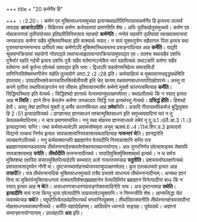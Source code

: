 +++
title = "20 कर्मणैव हि"

+++
।।3.20।। कर्मण एव मुक्तिसाधनत्वमुच्यत इत्यन्यथाप्रतीतिनिरासायकर्मणैव हि
इत्यस्य तात्पर्यं तावदाह **आचारोऽपीति**। विहितस्य कर्मणः कर्तव्यतायां
प्रमाणमिति शेषः। अपिः पूर्वोक्तहेतुसमुच्चये। कर्मण एव मोक्षकारणत्वं
तृतीययोच्यत इतिप्रतीतिनिरासाय व्याचष्टे **कर्मणेति**। नन्वेवं सहयोगे
तृतीयायां व्याख्यायमानायां जनकादयः कर्मणा सहैव मुक्तिमास्थिता इति
वाक्यार्थः स्यात्। न चायं युक्तःपुत्रेण सहैवागतः पिता इत्यत्र यथा
पुत्रस्याप्यागमनान्वयः प्रतीयते तथा कर्मणोऽपि मुक्तिमास्थितत्वस्य
प्रसङ्गादित्यत आह **कर्मेति**। यद्यपि श्रूयमाणक्रियायां सहयोगो नोपपद्यते
तथाप्यध्याहृतावान्तरक्रियायामुपपद्यत एव। ततश्च यथासहैव दशभिः
पुत्रैर्भारं वहति गर्दभी इत्यत्र दशभिः पुत्रैः सहैव वर्तमानाऽप्येकैव
भारं वहतीत्यर्थः तथाऽत्रापि कर्मणा सहैव वर्तमानाः कर्म कुर्वन्त
एवेत्यर्थ उपपद्यत इति भावः। द्विधाऽपि सहयोगमभिप्रेत्य समासविधौ
पाणिनिरविशेषमभाणीत्तेन सहेति तुल्ययोगे अष्टा.2।2।28 इति। कर्मसाहित्यं च
मुक्तावानन्दवृद्ध्यर्थमिति ज्ञातव्यम्। उपपदविभक्तेःकारकविभक्तिर्बलीयसी
इति चेत् सत्यम् वक्ष्यमाणबाधात्तत्परिग्रहोपपत्तेः। अस्तु वा करणे तृतीया
तथापिलाङ्गलेन वयं जीवामः इतिवत्पारम्पर्येण कर्मणो मुक्तौ कारणत्वमित्याह
**कर्मेति**। सिद्धिमास्थिता इति वेत्यर्थः। सिद्धिशब्दो ज्ञानार्थः
वेत्यस्याप्युपलक्षणमेतत्। यथाप्रतीतार्थः किं न स्यात् इत्यत आह **न
त्विति**। ज्ञाने विना केवलेन कर्मणा जनकादयः सिद्धिं गता इत्यर्थस्तु
नेत्यर्थः। **प्रसिद्धं हीति**। हिशब्दो हेतौ। अस्तु तेषां ज्ञानित्वं
मुक्तौ तु कर्मैव कारणमित्यत आह **तमेव**मिति। अत्रापि गीतायामपिकर्मजं
बुद्धियुक्ता हि 2।51 इत्यादावित्यर्थः। प्राग्ज्ञानात् ज्ञानसाधनं
पश्चान्मुक्तिसाधनं इति समुच्चयवादिनां मतं न तु केवलकर्मवादिनाम्। न चात्र
प्रमाणमप्यस्ति। ननु यथा मोक्षस्य ज्ञानसाध्यत्वे तमेवं
नृ.पू.उ.1।6तै.आ.3।1।3 इत्याद्यागमाः सन्ति। तथा कर्मसाध्यत्वेऽपि
अपामसोममृता अभूम् ऋक्सं.6।4।11अ.शिर.उ.3 इत्यादयो विद्यन्ते तत्कथं निर्णय
इत्यतः सावकाशत्वनिरवकाशत्वबलादित्याह **गत्यन्तरं चे**ति। ज्ञानद्वारेति
व्याख्यानेऽपीत्यर्थः। ननु कर्मवाक्यान्यपि ब्रह्मज्ञानेन वेत्यादीनि
निरवकाशानि सन्ति तत्र ब्रह्मज्ञानसमानकक्ष्यतया
तीर्थस्नानादेरुक्तत्वेनोक्तव्याख्यानायोगात्। अतः पुनरनिर्णय
एवेत्याशङ्क्य तेषामपि सावकाशत्वमाह **यत्रेति**। **तीर्थादीति**
तत्स्नानादीत्यर्थः। पापादिमुक्तिर्मुक्तिशब्दार्थ इत्यर्थः। न च सर्वत्र
मुक्तिशब्द एवास्ति संसारमुक्तिरित्यादेरपि सम्भवात् अतो गत्यन्तरमप्याह
**स्तुतीति**। प्रशस्तत्वोपलक्षणेत्यर्थः प्रशस्तत्वसादृश्येन गौणी वा।
दुष्टजनव्यामोहनार्थत्वस्याप्युपलक्षणमेतत्। कुत एतत्कल्प्यते इत्यत आह
**तत्रापी**ति। यत्र तीर्थस्नानादिकं मुक्तिसाधनमुच्यते तत्रैव प्रस्तावे
साधनत्वं तीर्थस्नानादीनाम्। अन्यथा ज्ञानं विना या
मुक्तिर्यन्मुक्तिसाधनत्वं वाक्यताविशेषाद्ब्रह्मज्ञानेन वेत्यादिभिरेव
ब्रह्मज्ञानं विनेत्यादीनां बाधः किं न स्यात् इत्यत आह **न चे**ति।
असाधारणसाधारणप्रसङ्गोक्तत्वादिनेति भावः। अत्र दृष्टान्तमाह **यथेति**।
**इत्यादीनि** नायं राजा किन्तु भृत्य एवेत्यादीनि
तत्प्रस्तावेऽप्युक्तानि। न निघ्नन्तीति शेषः। आगमसिद्धा चेयं
व्यवस्थेत्याह **यथे**ति। मद्दृष्टेरित्येतदर्थप्रतिपत्त्यर्थं
भगवानित्युक्तम्। तीर्थादिवाक्यानीति तीर्थस्नानक्षेत्रवासादीनां
मोक्षसाधनत्ववाक्यानीत्यर्थः। कर्मेति यज्ञादेर्ग्रहणम्। आदिपदेन ध्यानादेः
सङ्ग्रहः। पूर्ववदर्थः। अज्ञानां सम्यग्ज्ञानायोग्यानाम्। उपसंहरति **अत**
इति।
